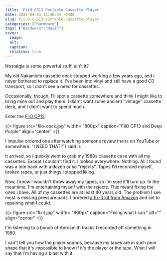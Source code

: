 ```yaml
---
title: 'FiiO CP13 Portable Cassette Player'
date: 2025-04-15 12:46:04 -0400
slug: fii-o-c-p13-portable-cassette-player
categories: ["Hardware"]
tags: ["Hardware","Music"]
cover: 
  image: 
  alt: 
  caption: 
  relative: true
---
```


Nostalgia is some powerful stuff, ain't it?

My old Nakamichi cassette deck stopped working a few years ago, and I never bothered to replace it. I've been into vinyl and still have a good CD transport, so I didn't see a need for cassettes.

Occasionally, though, I'll spot a cassette somewhere and think I might like to bring mine out and play them. I didn't want some ancient "vintage" cassette deck, and I didn't want to spend much.

Enter the [FiiO CP13](https://www.fiio.com/cp13).

{{< figure src="fiio-deck.jpg" width= "800px" caption="FiiO CP13 and Deep Purple"  align="center" >}}

I impulse ordered one after watching someone review theirs on YouTube or somewhere. "I NEED THAT!" I said :).

It arrived, so I quickly went to grab my 1980s cassette case with all my cassettes. Except I couldn't find it. I looked everywhere. Nothing. All I found was a tote back with a dozen or so "rejects". Tapes I'd recorded myself, broken tapes, or just things I stopped liking.

Now, I _know_ I wouldn't throw away my tapes, so I'm sure it'll turn up. In the meantime, I'm entertaining myself with the rejects. This meant fixing the ones I have. All of my cassettes are at least 40 years old. The problem I see most is missing pressure pads. I ordered [a fix-it kit from Amazon](https://www.amazon.com/dp/B07WT8VDFD) and set to repairing what I could.

{{< figure src="fixit.jpg" width= "800px" caption="Fixing what I can." alt="" align="center" >}}

I'm listening to a bunch of Aerosmith tracks I recorded off something in 1980.

I can't tell you how the player sounds, because my tapes are in such poor shape that it's impossible to know if it's the player or the tape. What I will say that I'm having a blast with it.


